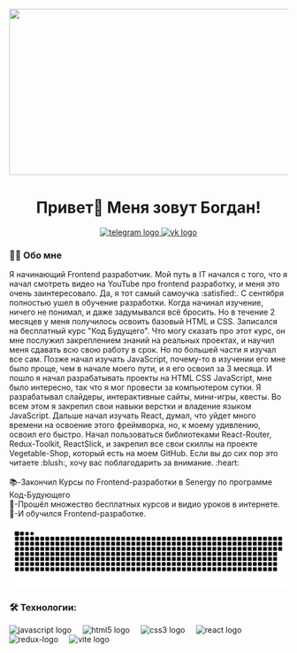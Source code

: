 <br clear="both">

<div align="center">
  <img height="300" width="600" src="https://user-images.githubusercontent.com/74038190/225813708-98b745f2-7d22-48cf-9150-083f1b00d6c9.gif"  />
</div>
<h1 align="center">Привет👋 Меня зовут Богдан!</h1>
<div align="center">
  <a href="https://t.me/bogdasha03" target="_blank">
    <img src="https://img.shields.io/static/v1?message=Telegram&logo=telegram&label=&color=2CA5E0&logoColor=white&labelColor=&style=for-the-badge" height="25" alt="telegram logo"  />
  </a>
  <a href="https://vk.com/bodyyyyyy" target="_bla">
    <img src="https://github.com/user-attachments/assets/a87798e2-5cab-4570-9a88-14d772a23a49" height="25" alt="vk logo" />
  </a>
  <h3 align="left">👩‍💻  Обо мне</h3>
  <p align="left">Я начинающий Frontend разработчик. Мой путь в IT начался с того, что я начал смотреть видео на YouTube про frontend разработку, и меня это очень заинтересовало. Да, я тот самый самоучка :satisfied:. С сентября полностью ушел в обучение разработки. Когда начинал изучение, ничего не понимал, и даже задумывался всё бросить. Но в течение 2 месяцев у меня получилось освоить базовый HTML и CSS. Записался на бесплатный курс "Код Будущего". Что могу сказать про этот курс, он мне послужил закреплением знаний на реальных проектах, и научил меня сдавать всю свою работу в срок. Но по большей части я изучал все сам. Позже начал изучать JavaScript, почему-то в изучении его мне было проще, чем в начале моего пути, и я его освоил за 3 месяца. И пошло я начал разрабатывать проекты на HTML CSS JavaScript, мне было интересно, так что я мог провести за компьютером сутки. Я разрабатывал слайдеры, интерактивные сайты, мини-игры, квесты. Во всем этом я закрепил свои навыки верстки и владение языком JavaScript. Дальше начал изучать React, думал, что уйдет много времени на освоение этого фреймворка, но, к моему удивлению, освоил его быстро. Начал пользоваться библиотеками React-Router, Redux-Toolkit, ReactSlick, и закрепил все свои скиллы на проекте Vegetable-Shop, который есть на моем GitHub. Если вы до сих пор это читаете :blush:, хочу вас поблагодарить за внимание. :heart: <br><br> 📚-Закончил Курсы по Frontend-разработки в Senergy по программе Код-Будующего<br>🔭-Прошёл множество бесплатных курсов и видио уроков в интернете.<br>🌟-И обучился Frontend-разработке.</p>
</div>
<p align="center">
 <img width="600" src="github-snake.svg" alt="snake"/>
</p>
<h3 align="left">🛠 Технологии:</h3>
<div align="left">
  <img src="https://cdn.jsdelivr.net/gh/devicons/devicon/icons/javascript/javascript-original.svg" height="40" alt="javascript logo"  />
  <img width="12" />
  <img src="https://cdn.jsdelivr.net/gh/devicons/devicon/icons/html5/html5-original.svg" height="40" alt="html5 logo"  />
  <img width="12" />
  <img src="https://cdn.jsdelivr.net/gh/devicons/devicon/icons/css3/css3-original.svg" height="40" alt="css3 logo"  />
  <img width="12" />
  <img src="https://cdn.jsdelivr.net/gh/devicons/devicon/icons/react/react-original.svg" height="40" alt="react logo"  />
  <img width="12" />
   <img src="https://icon-icons.com/icons2/2415/PNG/512/redux_original_logo_icon_146365.png" height="40" alt="redux-logo"  />
  <img width="12" />
  <img src="https://skillicons.dev/icons?i=vite" height="40" alt="vite logo"  />
  <img width="12" />



